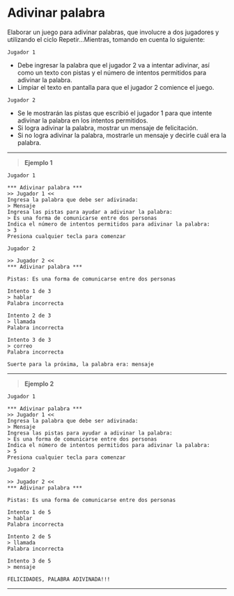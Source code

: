 ﻿# Adivinar palabra

Elaborar un juego para adivinar palabras, que involucre a dos jugadores y utilizando el ciclo Repetir...Mientras, tomando en cuenta lo siguiente:

`Jugador 1`
- Debe ingresar la palabra que el jugador 2 va a intentar adivinar, así como un texto con pistas y el número de intentos permitidos para adivinar la palabra.
- Limpiar el texto en pantalla para que el jugador 2 comience el juego.

`Jugador 2`
- Se le mostrarán las pistas que escribió el jugador 1 para que intente adivinar la palabra en los intentos permitidos.
- Si logra adivinar la palabra, mostrar un mensaje de felicitación.
- Si no logra adivinar la palabra, mostrarle un mensaje y decirle cuál era la palabra.

---

> **Ejemplo 1**

`Jugador 1`
```
*** Adivinar palabra ***
>> Jugador 1 <<
Ingresa la palabra que debe ser adivinada:
> Mensaje
Ingresa las pistas para ayudar a adivinar la palabra:
> Es una forma de comunicarse entre dos personas
Indica el número de intentos permitidos para adivinar la palabra:
> 3
Presiona cualquier tecla para comenzar
```

`Jugador 2`
```
>> Jugador 2 <<
*** Adivinar palabra ***

Pistas: Es una forma de comunicarse entre dos personas

Intento 1 de 3
> hablar
Palabra incorrecta

Intento 2 de 3
> llamada
Palabra incorrecta

Intento 3 de 3
> correo
Palabra incorrecta

Suerte para la próxima, la palabra era: mensaje
```

---

> **Ejemplo 2**

`Jugador 1`
```
*** Adivinar palabra ***
>> Jugador 1 <<
Ingresa la palabra que debe ser adivinada:
> Mensaje
Ingresa las pistas para ayudar a adivinar la palabra:
> Es una forma de comunicarse entre dos personas
Indica el número de intentos permitidos para adivinar la palabra:
> 5
Presiona cualquier tecla para comenzar
```

`Jugador 2`
```
>> Jugador 2 <<
*** Adivinar palabra ***

Pistas: Es una forma de comunicarse entre dos personas

Intento 1 de 5
> hablar
Palabra incorrecta

Intento 2 de 5
> llamada
Palabra incorrecta

Intento 3 de 5
> mensaje

FELICIDADES, PALABRA ADIVINADA!!!
```

---
